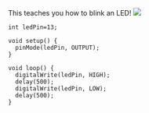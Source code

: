 This teaches you how to blink an LED!
![](https://s18.postimg.org/tpavxspi1/Screen_Shot_2017-04-10_at_6.35.38_AM.png)

    int ledPin=13;

    void setup() {
      pinMode(ledPin, OUTPUT);
    }

    void loop() {
      digitalWrite(ledPin, HIGH);
      delay(500);
      digitalWrite(ledPin, LOW);
      delay(500);
    }
